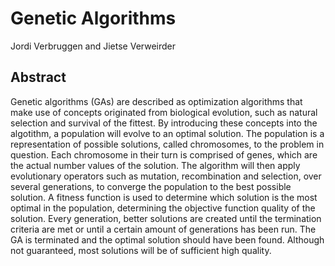 # Genetic Algorithms

Jordi Verbruggen and Jietse Verweirder

## Abstract

Genetic algorithms (GAs) are described as optimization algorithms that make use of concepts originated from biological evolution, such as natural selection and survival of the fittest. By introducing these concepts into the algotithm, a population will evolve to an optimal solution. The population is a representation of possible solutions, called chromosomes, to the problem in question. Each chromosome in their turn is comprised of genes, which are the actual number values of the solution. The algorithm will then apply evolutionary operators such as mutation, recombination and selection, over several generations, to converge the population to the best possible solution. A fitness function is used to determine which solution is the most optimal in the population, determining the objective function quality of the solution. Every generation, better solutions are created until the termination criteria are met or until a certain amount of generations has been run. The GA is terminated and the optimal solution should have been found. Although not guaranteed, most solutions will be of sufficient high quality. 